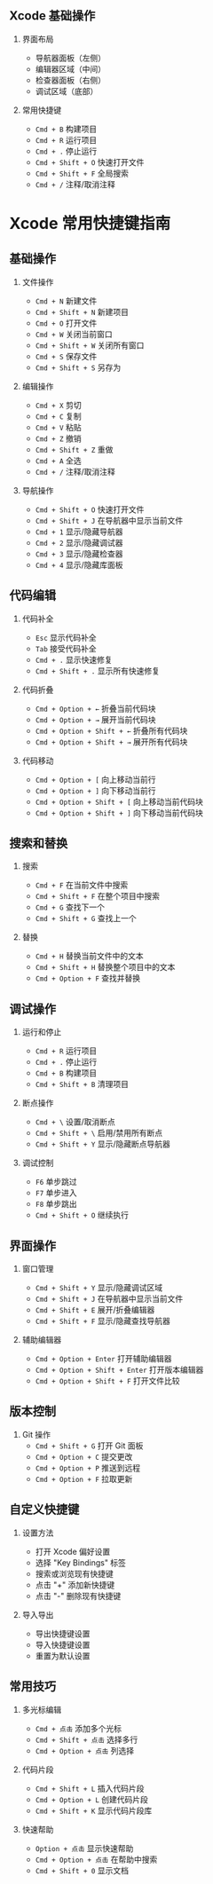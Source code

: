 <!--
 * @Author: xt-guiyi 1661219752@qq.com
 * @Date: 2025-04-26 13:10:02
 * @LastEditors: xt-guiyi 1661219752@qq.com
 * @LastEditTime: 2025-04-26 13:22:05
-->
## Xcode 基础操作
1. 界面布局
   - 导航器面板（左侧）
   - 编辑器区域（中间）
   - 检查器面板（右侧）
   - 调试区域（底部）

2. 常用快捷键
   - `Cmd + B` 构建项目
   - `Cmd + R` 运行项目
   - `Cmd + .` 停止运行
   - `Cmd + Shift + O` 快速打开文件
   - `Cmd + Shift + F` 全局搜索
   - `Cmd + /` 注释/取消注释


# Xcode 常用快捷键指南

## 基础操作
1. 文件操作
   - `Cmd + N` 新建文件
   - `Cmd + Shift + N` 新建项目
   - `Cmd + O` 打开文件
   - `Cmd + W` 关闭当前窗口
   - `Cmd + Shift + W` 关闭所有窗口
   - `Cmd + S` 保存文件
   - `Cmd + Shift + S` 另存为

2. 编辑操作
   - `Cmd + X` 剪切
   - `Cmd + C` 复制
   - `Cmd + V` 粘贴
   - `Cmd + Z` 撤销
   - `Cmd + Shift + Z` 重做
   - `Cmd + A` 全选
   - `Cmd + /` 注释/取消注释

3. 导航操作
   - `Cmd + Shift + O` 快速打开文件
   - `Cmd + Shift + J` 在导航器中显示当前文件
   - `Cmd + 1` 显示/隐藏导航器
   - `Cmd + 2` 显示/隐藏调试器
   - `Cmd + 3` 显示/隐藏检查器
   - `Cmd + 4` 显示/隐藏库面板

## 代码编辑
1. 代码补全
   - `Esc` 显示代码补全
   - `Tab` 接受代码补全
   - `Cmd + .` 显示快速修复
   - `Cmd + Shift + .` 显示所有快速修复

2. 代码折叠
   - `Cmd + Option + ←` 折叠当前代码块
   - `Cmd + Option + →` 展开当前代码块
   - `Cmd + Option + Shift + ←` 折叠所有代码块
   - `Cmd + Option + Shift + →` 展开所有代码块

3. 代码移动
   - `Cmd + Option + [` 向上移动当前行
   - `Cmd + Option + ]` 向下移动当前行
   - `Cmd + Option + Shift + [` 向上移动当前代码块
   - `Cmd + Option + Shift + ]` 向下移动当前代码块

## 搜索和替换
1. 搜索
   - `Cmd + F` 在当前文件中搜索
   - `Cmd + Shift + F` 在整个项目中搜索
   - `Cmd + G` 查找下一个
   - `Cmd + Shift + G` 查找上一个

2. 替换
   - `Cmd + H` 替换当前文件中的文本
   - `Cmd + Shift + H` 替换整个项目中的文本
   - `Cmd + Option + F` 查找并替换

## 调试操作
1. 运行和停止
   - `Cmd + R` 运行项目
   - `Cmd + .` 停止运行
   - `Cmd + B` 构建项目
   - `Cmd + Shift + B` 清理项目

2. 断点操作
   - `Cmd + \` 设置/取消断点
   - `Cmd + Shift + \` 启用/禁用所有断点
   - `Cmd + Shift + Y` 显示/隐藏断点导航器

3. 调试控制
   - `F6` 单步跳过
   - `F7` 单步进入
   - `F8` 单步跳出
   - `Cmd + Shift + O` 继续执行

## 界面操作
1. 窗口管理
   - `Cmd + Shift + Y` 显示/隐藏调试区域
   - `Cmd + Shift + J` 在导航器中显示当前文件
   - `Cmd + Shift + E` 展开/折叠编辑器
   - `Cmd + Shift + F` 显示/隐藏查找导航器

2. 辅助编辑器
   - `Cmd + Option + Enter` 打开辅助编辑器
   - `Cmd + Option + Shift + Enter` 打开版本编辑器
   - `Cmd + Option + Shift + F` 打开文件比较

## 版本控制
1. Git 操作
   - `Cmd + Shift + G` 打开 Git 面板
   - `Cmd + Option + C` 提交更改
   - `Cmd + Option + P` 推送到远程
   - `Cmd + Option + F` 拉取更新

## 自定义快捷键
1. 设置方法
   - 打开 Xcode 偏好设置
   - 选择 "Key Bindings" 标签
   - 搜索或浏览现有快捷键
   - 点击 "+" 添加新快捷键
   - 点击 "-" 删除现有快捷键

2. 导入导出
   - 导出快捷键设置
   - 导入快捷键设置
   - 重置为默认设置

## 常用技巧
1. 多光标编辑
   - `Cmd + 点击` 添加多个光标
   - `Cmd + Shift + 点击` 选择多行
   - `Cmd + Option + 点击` 列选择

2. 代码片段
   - `Cmd + Shift + L` 插入代码片段
   - `Cmd + Option + L` 创建代码片段
   - `Cmd + Shift + K` 显示代码片段库

3. 快速帮助
   - `Option + 点击` 显示快速帮助
   - `Cmd + Option + 点击` 在帮助中搜索
   - `Cmd + Shift + 0` 显示文档